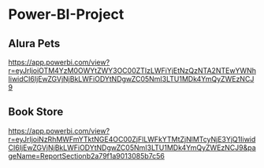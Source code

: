 # Power-BI-Project

## Alura Pets
https://app.powerbi.com/view?r=eyJrIjoiOTM4YzM0OWYtZWY3OC00ZTIzLWFiYjEtNzQzNTA2NTEwYWNhIiwidCI6IjEwZGVjNjBkLWFiODYtNDgwZC05NmI3LTU1MDk4YmQyZWEzNCJ9


## Book Store
https://app.powerbi.com/view?r=eyJrIjoiNzRhMWFmYTktNGE4OC00ZjFlLWFkYTMtZjNlMTcyNjE3YjQ1IiwidCI6IjEwZGVjNjBkLWFiODYtNDgwZC05NmI3LTU1MDk4YmQyZWEzNCJ9&pageName=ReportSectionb2a79f1a9013085b7c56
